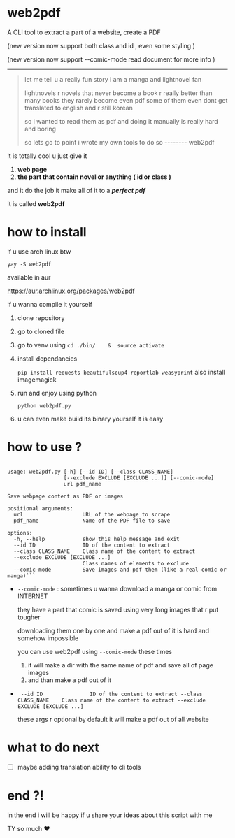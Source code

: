 # web2pdf

A CLI tool to extract a part of a website, create a PDF

(new version now support  both class and id , even some styling )

(new version now support  --comic-mode read document for more info )

------

> let me tell u a really fun story
> i am a manga and lightnovel fan 
>
> lightnovels r novels that never become a book 
> r really better than many books 
> they rarely become even pdf 
> some of them even dont get translated to english and r still korean
>
> so i wanted to read them as pdf and doing it manually is really hard and boring
>
> so lets go to point 
> i wrote my own tools to do so -------- web2pdf

it is totally cool u just give it

1. **web page** 
2. **the part that contain novel or anything ( id or class )**

and it do the job
it make all of it to a  ***perfect pdf*** 

it is called **web2pdf**



# how to install

if u use arch linux btw

`yay -S web2pdf`

available in aur 

 https://aur.archlinux.org/packages/web2pdf

if u wanna compile it yourself 

1. clone repository

2. go to cloned file

3. go to venv using 
    `cd ./bin/    &  source activate` 

4. install dependancies 

   `pip install requests beautifulsoup4 reportlab weasyprint`
   also install imagemagick

6. run and enjoy using python 

   `python web2pdf.py`

7. u can even make build its binary  yourself it is easy

    

# how to use ?

``` usage: web2pdf.py [-h] [--id ID] [--class CLASS_NAME]
     
usage: web2pdf.py [-h] [--id ID] [--class CLASS_NAME]
                  [--exclude EXCLUDE [EXCLUDE ...]] [--comic-mode]
                  url pdf_name

Save webpage content as PDF or images

positional arguments:
  url                   URL of the webpage to scrape
  pdf_name              Name of the PDF file to save

options:
  -h, --help            show this help message and exit
  --id ID               ID of the content to extract
  --class CLASS_NAME    Class name of the content to extract
  --exclude EXCLUDE [EXCLUDE ...]
                        Class names of elements to exclude
  --comic-mode          Save images and pdf them (like a real comic or manga)``` 

```

- `--comic-mode`    : sometimes u wanna download a manga or comic from INTERNET

  they have a part that comic is saved using very long images that r put tougher  

  downloading them one by one and make a pdf out of it is hard and somehow impossible 

  you can use web2pdf using `--comic-mode` these times 

  1. it will make a dir with the same name of pdf and save all of page images 
  2. and than make a pdf out of it

- ` --id ID               ID of the content to extract
    --class CLASS_NAME    Class name of the content to extract
    --exclude EXCLUDE [EXCLUDE ...]`

  these args r optional by default it will make a pdf out of all website 



# what to do next

- [ ] maybe adding translation ability to cli tools

  

# end ?!

in the end i will be happy if u share your ideas about this script with me 

TY so much ❤️
